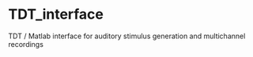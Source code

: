 # TDT_interface
TDT / Matlab interface for auditory stimulus generation and multichannel recordings
